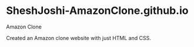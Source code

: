 # SheshJoshi-AmazonClone.github.io

Amazon Clone

Created an Amazon clone website with just HTML and CSS.

